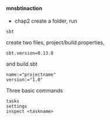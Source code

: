 #### mnsbtinaction

- chap2
create a folder, run
```
sbt
```
create two files, project/build.properties,
```
sbt.version=0.13.8
```
and build.sbt
```
name:="projectname"
version:="1.0"
```
Three basic commands
```
tasks
settings
inspect <taskname>
```

